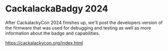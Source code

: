 # CackalackaBadgy 2024

After CackalackyCon 2024 finishes up, we'll post the developers version of the firmware that was used for debugging and testing as well as more information about the badge and capabilities.

https://cackalackycon.org/index.html
